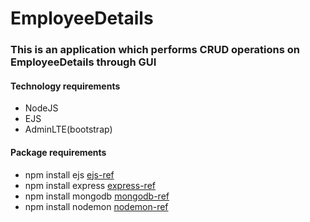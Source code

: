 # EmployeeDetails

### This is an application which performs CRUD operations on EmployeeDetails through GUI

#### Technology requirements
- NodeJS
- EJS
- AdminLTE(bootstrap)

#### Package requirements
- npm install ejs [ejs-ref](https://www.npmjs.com/package/ejs)
- npm install express [express-ref](https://www.npmjs.com/package/express)
- npm install mongodb [mongodb-ref](https://www.npmjs.com/package/mongodb)
- npm install nodemon [nodemon-ref](https://www.npmjs.com/package/nodemon)
